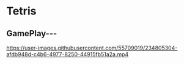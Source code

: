 # Tetris

## GamePlay---


https://user-images.githubusercontent.com/55709019/234805304-afdb948d-c4b6-4977-8250-44915fb51a2a.mp4


